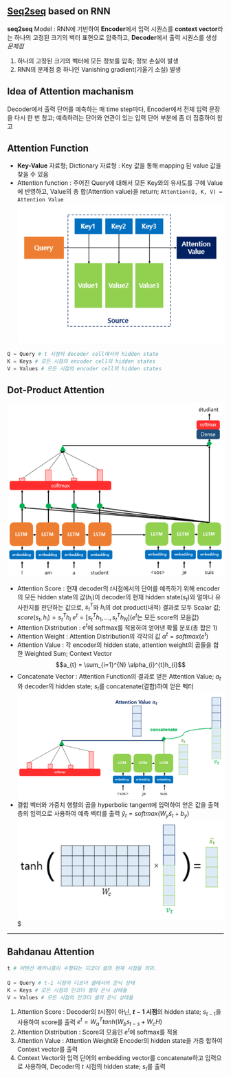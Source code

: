 ## [Seq2seq](./Sequence-to-Sequence) based on RNN
**seq2seq** Model : RNN에 기반하여 **Encoder**에서 입력 시퀀스를 **context vector**라는 하나의 고정된 크기의 벡터 표현으로 압축하고, **Decoder**에서 출력 시퀀스를 생성
*문제점*
1. 하나의 고정된 크기의 벡터에 모든 정보를 압축; 정보 손실이 발생
2. RNN의 문제점 중 하나인 Vanishing gradient(기울기 소실) 발생

## Idea of Attention machanism
Decoder에서 출력 단어를 예측하는 매 time step마다, Encoder에서 전체 입력 문장을 다시 한 번 참고; 예측하려는 단어와 연관이 있는 입력 단어 부분에 좀 더 집중하여 참고

## Attention Function
- **Key-Value** 자료형; Dictionary 자료형 : Key 값을 통해 mapping 된 value 값을 찾을 수 있음
- Attention function : 주어진 Query에 대해서 모든 Key와의 유사도를 구해 Value에 반영하고, Value의 총 합(Attention value)을 return; `Attention(Q, K, V) = Attention Value`![Attention Value](../Attatched/Pasted%20image%2020240103142101.png)
```python
Q = Query # t 시점의 decoder cell에서의 hidden state
K = Keys # 모든 시점의 encoder cell의 hidden states
V = Values # 모든 시점의 encoder cell의 hidden states
```

## Dot-Product Attention
![Dot-Product Attention](../Attatched/Pasted%20image%2020240103142716.png)
- Attention Score : 현재 decoder의 $t$시점에서의 단어를 예측하기 위해 encoder의 모든 hidden state의 값($h_{i}$)이 decoder의 현재 hidden state($s_{t}$)와 얼마나 유사한지를 판단하는 값으로, $s_{t}^{T}$와 $h_{i}$의 dot product(내적) 결과로 모두 Scalar 값; $score(s_{t}, h_{i}) =  s_{t}^{T}h_{i}$ $e^{t} = [s_{t}^{T}h_{1},...,s_{t}^{T}h_{N}]$($e^{t}$는 모든 score의 모음값)
- Attention Distribution : $e^{t}$에 softmax를 적용하여 얻어낸 확률 분포(총 합은 1)
- Attention Weight : Attention Distribution의 각각의 값   $\alpha^{t} = softmax(e^{t})$
- Attention Value : 각 encoder의 hidden state, attention weight의 곱들을 합한 Weighted Sum; Context Vector$$a_{t} = \sum_{i=1}^{N} \alpha_{i}^{t}h_{i}$$
- Concatenate Vector : Attention Function의 결과로 얻은 Attention Value; $a_{t}$와 decoder의 hidden state; $s_{t}$를 concatenate(결합)하여 얻은 벡터![Concatenate Vector](../Attatched/Pasted%20image%2020240103145013.png)
- 결합 벡터와 가중치 행렬의 곱을 hyperbolic tangent에 입력하여 얻은 값을 출력층의 입력으로 사용하여 예측 벡터를 출력       $\hat y_{t} = softmax(W_{y}\tilde s_{t} + b_{y})$![출력층의 입력](../Attatched/Pasted%20image%2020240103145252.png)$
---
## Bahdanau Attention
```python
t # 어텐션 메커니즘이 수행되는 디코더 셀의 현재 시점을 의미.

Q = Query # t-1 시점의 디코더 셀에서의 은닉 상태
K = Keys # 모든 시점의 인코더 셀의 은닉 상태들
V = Values # 모든 시점의 인코더 셀의 은닉 상태들
```
1. Attention Score :  Decoder의 $t$시점이 아닌, **$t-1$ 시점**의 hidden state; $s_{t-1}$을 사용하여 score를 출력       $e^{t} = W_{a}^{T} tanh(W_{b}s_{t-s} + W_{c}H)$
2. Attention Distribution : Score의 모음인 $e^{t}$에 softmax를 적용
3. Attention Value : Attention Weight와 Encoder의 hidden state을 가중 합하여 Context vector를 출력
4. Context Vector와 입력 단어의 embedding vector를 concatenate하고 입력으로 사용하여, Decoder의 $t$ 시점의 hidden state; $s_{t}$를 출력